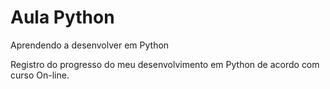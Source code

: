 # Aula Python
 Aprendendo a desenvolver em Python

 Registro do progresso do meu desenvolvimento em Python de acordo com curso On-line.